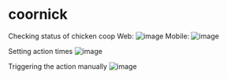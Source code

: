 # coornick
Checking status of chicken coop
Web:
![image](https://user-images.githubusercontent.com/35654191/225147350-be92186b-bc68-45c0-baea-765f58911173.png)
Mobile:
![image](https://user-images.githubusercontent.com/35654191/225148100-416379ce-3154-4d08-a375-f1cf197db13f.png)

Setting action times
![image](https://user-images.githubusercontent.com/35654191/225147444-2cff5a0b-a34b-40dd-bddd-bb5f3306ac37.png)

Triggering the action manually
![image](https://user-images.githubusercontent.com/35654191/225147939-afc29f10-8ac7-4b1f-be5e-4c4a62ee97e1.png)

